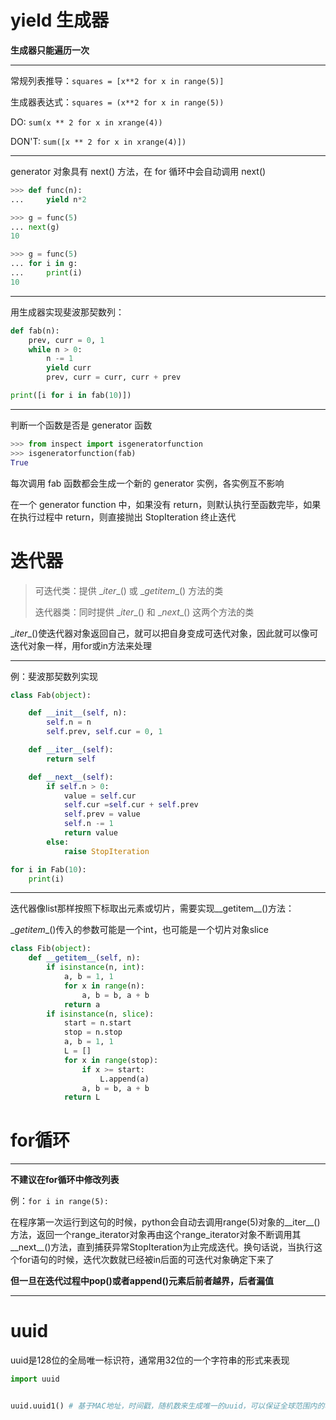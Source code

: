 # yield 生成器

**生成器只能遍历一次**

---

常规列表推导：`squares = [x**2 for x in range(5)]`

生成器表达式：`squares = (x**2 for x in range(5))`

DO: `sum(x ** 2 for x in xrange(4))`

DON'T: `sum([x ** 2 for x in xrange(4)])`

---

generator 对象具有 next() 方法，在 for 循环中会自动调用 next()

``` python
>>> def func(n):
...     yield n*2

>>> g = func(5)
... next(g)
10

>>> g = func(5)
... for i in g:
...     print(i)
10
```

---

用生成器实现斐波那契数列：

``` python
def fab(n):
    prev, curr = 0, 1
    while n > 0:
        n -= 1
        yield curr
        prev, curr = curr, curr + prev

print([i for i in fab(10)])
```

---

判断一个函数是否是 generator 函数

``` python
>>> from inspect import isgeneratorfunction
>>> isgeneratorfunction(fab)
True
```

每次调用 fab 函数都会生成一个新的 generator 实例，各实例互不影响

在一个 generator function 中，如果没有 return，则默认执行至函数完毕，如果在执行过程中 return，则直接抛出 StopIteration 终止迭代

# 迭代器

> 可迭代类：提供 \__iter__() 或 \__getitem__() 方法的类
>
> 迭代器类：同时提供 \__iter__() 和 \__next__() 这两个方法的类

\__iter__()使迭代器对象返回自己，就可以把自身变成可迭代对象，因此就可以像可迭代对象一样，用for或in方法来处理

---

例：斐波那契数列实现

``` python
class Fab(object):

    def __init__(self, n):
        self.n = n
        self.prev, self.cur = 0, 1

    def __iter__(self):
        return self

    def __next__(self):
        if self.n > 0:
            value = self.cur
            self.cur =self.cur + self.prev
            self.prev = value
            self.n -= 1
            return value
        else:
            raise StopIteration

for i in Fab(10):
    print(i)
```

---

迭代器像list那样按照下标取出元素或切片，需要实现__getitem__()方法：

\__getitem__()传入的参数可能是一个int，也可能是一个切片对象slice

``` python
class Fib(object):
    def __getitem__(self, n):
        if isinstance(n, int):
            a, b = 1, 1
            for x in range(n):
                a, b = b, a + b
            return a
        if isinstance(n, slice):
            start = n.start
            stop = n.stop
            a, b = 1, 1
            L = []
            for x in range(stop):
                if x >= start:
                    L.append(a)
                a, b = b, a + b
            return L
```

# for循环

---

**不建议在for循环中修改列表**

例：`for i in range(5):`

在程序第一次运行到这句的时候，python会自动去调用range(5)对象的__iter__()方法，返回一个range_iterator对象再由这个range_iterator对象不断调用其__next__()方法，直到捕获异常StopIteration为止完成迭代。换句话说，当执行这个for语句的时候，迭代次数就已经被in后面的可迭代对象确定下来了

**但一旦在迭代过程中pop()或者append()元素后前者越界，后者漏值**

---

# uuid

uuid是128位的全局唯一标识符，通常用32位的一个字符串的形式来表现

```python
import uuid


uuid.uuid1() # 基于MAC地址，时间戳，随机数来生成唯一的uuid，可以保证全球范围内的唯一性
```